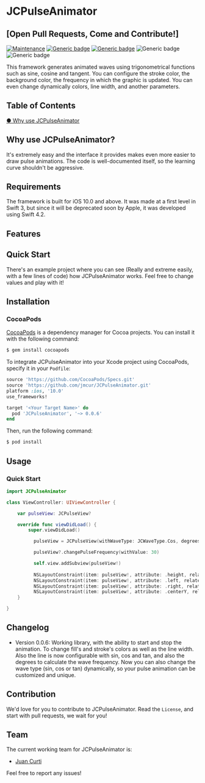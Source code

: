 # JCPulseAnimator 
## [Open Pull Requests, Come and Contribute!]

[![Maintenance](https://img.shields.io/badge/Maintained%3F-yes-green.svg)](https://GitHub.com/Naereen/StrapDown.js/graphs/commit-activity) [![Generic badge](https://img.shields.io/badge/License-MIT-green.svg)](https://github.com/jmcur/JCPulseAnimator/blob/master/LICENSE) 
[![Generic badge](https://img.shields.io/badge/Release-0.0.6-green.svg)](https://github.com/jmcur/JCPulseAnimator/releases) ![Generic badge](https://img.shields.io/badge/Cocoapods-Yes-green.svg) ![Generic badge](https://img.shields.io/badge/Carthage-No-red.svg)

This framework generates animated waves using trigonometrical functions such as sine, cosine and tangent. You can configure the stroke color, the background color, the frequency in which the graphic is updated. You can even change dynamically colors, line width, and another parameters.

## Table of Contents
[● Why use JCPulseAnimator](https://github.com/jmcur/JCPulseAnimator#-why-use-jcpulseanimator)  

## Why use JCPulseAnimator?
It's extremely easy and the interface it provides makes even more easier to draw pulse animations. The code is well-documented itself, so the learning curve shouldn't be aggressive.

## Requirements
The framework is built for iOS 10.0 and above. It was made at a first level in Swift 3, but since it will be deprecated soon by Apple, it was developed using Swift 4.2.

## Features


## Quick Start
There's an example project where you can see (Really and extreme easily, with a few lines of code) how JCPulseAnimator works. Feel free to change values and play with it!

## Installation

### CocoaPods

[CocoaPods](http://cocoapods.org) is a dependency manager for Cocoa projects. You can install it with the following command:

```bash
$ gem install cocoapods
```

To integrate JCPulseAnimator into your Xcode project using CocoaPods, specify it in your `Podfile`:

```ruby
source 'https://github.com/CocoaPods/Specs.git'
source 'https://github.com/jmcur/JCPulseAnimator.git'
platform :ios, '10.0'
use_frameworks!

target '<Your Target Name>' do
  pod 'JCPulseAnimator', '~> 0.0.6'
end
```

Then, run the following command:

```bash
$ pod install
```
## Usage

### Quick Start

```swift
import JCPulseAnimator

class ViewController: UIViewController {

    var pulseView: JCPulseView?

    override func viewDidLoad() {
        super.viewDidLoad()

          pulseView = JCPulseView(withWaveType: JCWaveType.Cos, degrees: JCWaveDegrees.positive360, strokeColor: .green, fillColor: nil, lineWidth: 3.0)

          pulseView?.changePulseFrequency(withValue: 30)

          self.view.addSubview(pulseView!)
        
          NSLayoutConstraint(item: pulseView!, attribute: .height, relatedBy: .equal, toItem: nil, attribute: .height, multiplier: 1, constant: 150).isActive = true
          NSLayoutConstraint(item: pulseView!, attribute: .left, relatedBy: .equal, toItem: self.view, attribute: .left, multiplier: 1, constant: 0).isActive = true
          NSLayoutConstraint(item: pulseView!, attribute: .right, relatedBy: .equal, toItem: self.view, attribute: .right, multiplier: 1, constant: 0).isActive = true
          NSLayoutConstraint(item: pulseView!, attribute: .centerY, relatedBy: .equal, toItem: self.view, attribute: .centerY, multiplier: 1.0, constant: 0).isActive = true
    }

}
```

## Changelog
 - Version 0.0.6: Working library, with the ability to start and stop the animation. To change fill's and stroke's colors as well as the line width. Also the line is now configurable with sin, cos and tan, and also the degrees to calculate the wave frequency. Now you can also change the wave type (sin, cos or tan) dynamically, so your pulse animation can be customized and unique.
 
## Contribution
We'd love for you to contribute to JCPulseAnimator. Read the ``License``, and start with pull requests, we wait for you!

## Team
The current working team for JCPulseAnimator is:
 - [Juan Curti](https://github.com/jmcur)

Feel free to report any issues!
